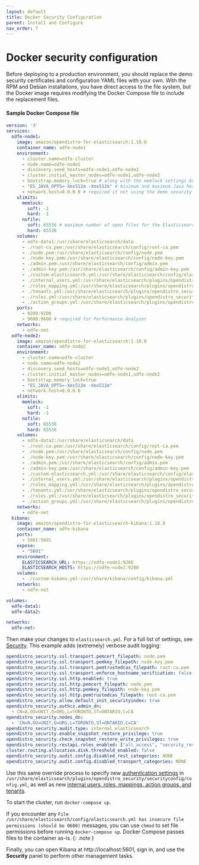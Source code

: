 ```yaml
---
layout: default
title: Docker Security Configuration
parent: Install and Configure
nav_order: 7
---
```


# Docker security configuration

Before deploying to a production environment, you should replace the demo security certificates and configuration YAML files with your own. With the RPM and Debian installations, you have direct access to the file system, but the Docker image requires modifying the Docker Compose file to include the replacement files.


#### Sample Docker Compose file

```yml
version: '3'
services:
  odfe-node1:
    image: amazon/opendistro-for-elasticsearch:1.10.0
    container_name: odfe-node1
    environment:
      - cluster.name=odfe-cluster
      - node.name=odfe-node1
      - discovery.seed_hosts=odfe-node1,odfe-node2
      - cluster.initial_master_nodes=odfe-node1,odfe-node2
      - bootstrap.memory_lock=true # along with the memlock settings below, disables swapping
      - "ES_JAVA_OPTS=-Xms512m -Xmx512m" # minimum and maximum Java heap size, recommend setting both to 50% of system RAM
      - network.host=0.0.0.0 # required if not using the demo security configuration
    ulimits:
      memlock:
        soft: -1
        hard: -1
      nofile:
        soft: 65536 # maximum number of open files for the Elasticsearch user, set to at least 65536 on modern systems
        hard: 65536
    volumes:
      - odfe-data1:/usr/share/elasticsearch/data
      - ./root-ca.pem:/usr/share/elasticsearch/config/root-ca.pem
      - ./node.pem:/usr/share/elasticsearch/config/node.pem
      - ./node-key.pem:/usr/share/elasticsearch/config/node-key.pem
      - ./admin.pem:/usr/share/elasticsearch/config/admin.pem
      - ./admin-key.pem:/usr/share/elasticsearch/config/admin-key.pem
      - ./custom-elasticsearch.yml:/usr/share/elasticsearch/config/elasticsearch.yml
      - ./internal_users.yml:/usr/share/elasticsearch/plugins/opendistro_security/securityconfig/internal_users.yml
      - ./roles_mapping.yml:/usr/share/elasticsearch/plugins/opendistro_security/securityconfig/roles_mapping.yml
      - ./tenants.yml:/usr/share/elasticsearch/plugins/opendistro_security/securityconfig/tenants.yml
      - ./roles.yml:/usr/share/elasticsearch/plugins/opendistro_security/securityconfig/roles.yml
      - ./action_groups.yml:/usr/share/elasticsearch/plugins/opendistro_security/securityconfig/action_groups.yml
    ports:
      - 9200:9200
      - 9600:9600 # required for Performance Analyzer
    networks:
      - odfe-net
  odfe-node2:
    image: amazon/opendistro-for-elasticsearch:1.10.0
    container_name: odfe-node2
    environment:
      - cluster.name=odfe-cluster
      - node.name=odfe-node2
      - discovery.seed_hosts=odfe-node1,odfe-node2
      - cluster.initial_master_nodes=odfe-node1,odfe-node2
      - bootstrap.memory_lock=true
      - "ES_JAVA_OPTS=-Xms512m -Xmx512m"
      - network.host=0.0.0.0
    ulimits:
      memlock:
        soft: -1
        hard: -1
      nofile:
        soft: 65536
        hard: 65536
    volumes:
      - odfe-data2:/usr/share/elasticsearch/data
      - ./root-ca.pem:/usr/share/elasticsearch/config/root-ca.pem
      - ./node.pem:/usr/share/elasticsearch/config/node.pem
      - ./node-key.pem:/usr/share/elasticsearch/config/node-key.pem
      - ./admin.pem:/usr/share/elasticsearch/config/admin.pem
      - ./admin-key.pem:/usr/share/elasticsearch/config/admin-key.pem
      - ./custom-elasticsearch.yml:/usr/share/elasticsearch/config/elasticsearch.yml
      - ./internal_users.yml:/usr/share/elasticsearch/plugins/opendistro_security/securityconfig/internal_users.yml
      - ./roles_mapping.yml:/usr/share/elasticsearch/plugins/opendistro_security/securityconfig/roles_mapping.yml
      - ./tenants.yml:/usr/share/elasticsearch/plugins/opendistro_security/securityconfig/tenants.yml
      - ./roles.yml:/usr/share/elasticsearch/plugins/opendistro_security/securityconfig/roles.yml
      - ./action_groups.yml:/usr/share/elasticsearch/plugins/opendistro_security/securityconfig/action_groups.yml
    networks:
      - odfe-net
  kibana:
    image: amazon/opendistro-for-elasticsearch-kibana:1.10.0
    container_name: odfe-kibana
    ports:
      - 5601:5601
    expose:
      - "5601"
    environment:
      ELASTICSEARCH_URL: https://odfe-node1:9200
      ELASTICSEARCH_HOSTS: https://odfe-node1:9200
    volumes:
      - ./custom-kibana.yml:/usr/share/kibana/config/kibana.yml
    networks:
      - odfe-net

volumes:
  odfe-data1:
  odfe-data2:

networks:
  odfe-net:
```

Then make your changes to `elasticsearch.yml`. For a full list of settings, see [Security](../../security/configuration/). This example adds (extremely) verbose audit logging:

```yml
opendistro_security.ssl.transport.pemcert_filepath: node.pem
opendistro_security.ssl.transport.pemkey_filepath: node-key.pem
opendistro_security.ssl.transport.pemtrustedcas_filepath: root-ca.pem
opendistro_security.ssl.transport.enforce_hostname_verification: false
opendistro_security.ssl.http.enabled: true
opendistro_security.ssl.http.pemcert_filepath: node.pem
opendistro_security.ssl.http.pemkey_filepath: node-key.pem
opendistro_security.ssl.http.pemtrustedcas_filepath: root-ca.pem
opendistro_security.allow_default_init_securityindex: true
opendistro_security.authcz.admin_dn:
  - CN=A,OU=UNIT,O=ORG,L=TORONTO,ST=ONTARIO,C=CA
opendistro_security.nodes_dn:
  - 'CN=N,OU=UNIT,O=ORG,L=TORONTO,ST=ONTARIO,C=CA'
opendistro_security.audit.type: internal_elasticsearch
opendistro_security.enable_snapshot_restore_privilege: true
opendistro_security.check_snapshot_restore_write_privileges: true
opendistro_security.restapi.roles_enabled: ["all_access", "security_rest_api_access"]
cluster.routing.allocation.disk.threshold_enabled: false
opendistro_security.audit.config.disabled_rest_categories: NONE
opendistro_security.audit.config.disabled_transport_categories: NONE
```

Use this same override process to specify new [authentication settings](../../security/configuration/configuration/) in `/usr/share/elasticsearch/plugins/opendistro_security/securityconfig/config.yml`, as well as new [internal users, roles, mappings, action groups, and tenants](../../security/configuration/yaml/).

To start the cluster, run `docker-compose up`.

If you encounter any `File /usr/share/elasticsearch/config/elasticsearch.yml has insecure file permissions (should be 0600)` messages, you can use `chmod` to set file permissions before running `docker-compose up`. Docker Compose passes files to the container as-is.
{: .note }

Finally, you can open Kibana at http://localhost:5601, sign in, and use the **Security** panel to perform other management tasks.
